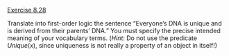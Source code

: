 [Exercise 8.28](8-28/)

Translate into first-order logic the sentence “Everyone’s DNA is unique
and is derived from their parents’ DNA.” You must specify the precise
intended meaning of your vocabulary terms. (*Hint*: Do not
use the predicate ${Unique}(x)$, since uniqueness is not really a
property of an object in itself!)

